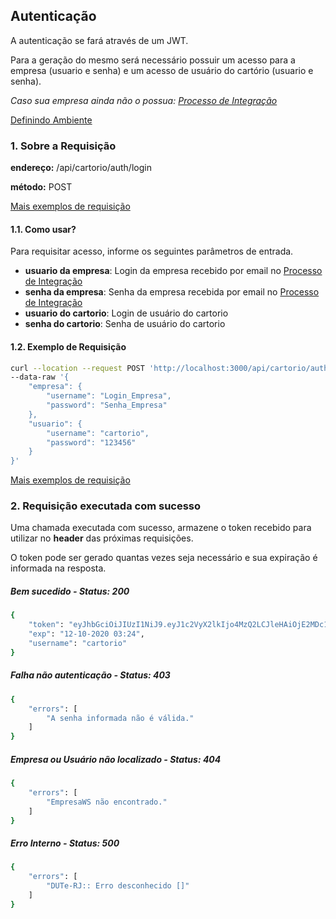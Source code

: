 ## Autenticação

A autenticação se fará através de um JWT.

Para a geração do mesmo será necessário possuir um acesso para a empresa (usuario e senha) e um acesso de usuário do cartório (usuario e senha).

*Caso sua empresa ainda não o possua: [Processo de Integração](../integracao.md)*

[Definindo Ambiente](../ambiente.md)

### 1. Sobre a Requisição

__endereço:__ /api/cartorio/auth/login

__método:__ POST

[Mais exemplos de requisição](https://documenter.getpostman.com/view/5620626/TVmV4YYQ)

#### 1.1. Como usar?

Para requisitar acesso, informe os seguintes parâmetros de entrada.

* __usuario da empresa__: Login da empresa recebido por email no [Processo de Integração](../integracao.md)
* __senha da empresa__: Senha da empresa recebida por email no [Processo de Integração](../integracao.md)
* __usuario do cartorio__: Login de usuário do cartorio
* __senha do cartorio__: Senha de usuário do cartorio

#### 1.2. Exemplo de Requisição

```bash
curl --location --request POST 'http://localhost:3000/api/cartorio/auth/login' \
--data-raw '{
    "empresa": { 
        "username": "Login_Empresa",
        "password": "Senha_Empresa"
    }, 
    "usuario": {
        "username": "cartorio",
        "password": "123456"
    }
}'
```

[Mais exemplos de requisição](https://documenter.getpostman.com/view/5620626/TVmV4YYQ)

### 2. Requisição executada com sucesso

Uma chamada executada com sucesso, armazene o token recebido para utilizar no __header__ das próximas requisições.

O token pode ser gerado quantas vezes seja necessário e sua expiração é informada na resposta. 

##### Bem sucedido - Status: 200
```bash
{
    "token": "eyJhbGciOiJIUzI1NiJ9.eyJ1c2VyX2lkIjo4MzQ2LCJleHAiOjE2MDc1ODE0NzJ9.TgWzg4iojfomL2tJ9UCqFd2CTMg8A0ucSZAA_9I3V0k",
    "exp": "12-10-2020 03:24",
    "username": "cartorio"
}
```

##### Falha não autenticação - Status: 403

```bash
{
    "errors": [
        "A senha informada não é válida."
    ]
}
```
##### Empresa ou Usuário não localizado - Status: 404

```bash
{
    "errors": [
        "EmpresaWS não encontrado."
    ]
}
```

##### Erro Interno - Status: 500
```bash
{
    "errors": [
        "DUTe-RJ:: Erro desconhecido []"
    ]
}
```
